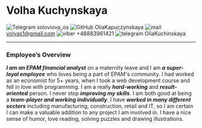 # Volha Kuchynskaya

![Telegram](https://raw.githubusercontent.com/OliaKapuczynskaya/rsschool-cv/1a4291ec35ed421cbe39255fcababb7e01677fc2/icons/Skype.ico) soloviova_os ![GitHub](https://raw.githubusercontent.com/OliaKapuczynskaya/rsschool-cv/1a4291ec35ed421cbe39255fcababb7e01677fc2/icons/Discord.ico) OliaKapuczynskaya  ![mail](https://raw.githubusercontent.com/OliaKapuczynskaya/rsschool-cv/1a4291ec35ed421cbe39255fcababb7e01677fc2/icons/Mail.ico) volyas1@gmail.com ![viber](https://raw.githubusercontent.com/OliaKapuczynskaya/rsschool-cv/1a4291ec35ed421cbe39255fcababb7e01677fc2/icons/Viber.ico) +48883961421 ![telegram](https://raw.githubusercontent.com/OliaKapuczynskaya/rsschool-cv/1a4291ec35ed421cbe39255fcababb7e01677fc2/icons/Telegram.ico) OliaKuchinskaya


------------
###  Employee’s Overview
***I am an EPAM financial analyst*** on a maternity leave and I am ***a super-loyal employee*** who loves being a part of EPAM's community. I had worked as an economist for 5+ years, when I took a web development course and fell in love with programming. I am a really ***hard-working*** and ***result-oriented*** person. I never stop ***improving my skills***. I am both good at being a ***team-player and working individually***. I have ***worked in many different sectors*** including manufacturing, construction, retail and IT, so I am certain I can make a valuable addition to any project I am involved in. I have a nice sense of humor, love reading, solving puzzles and drawing illustrations.